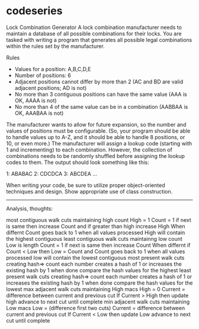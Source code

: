 codeseries
==========
Lock Combination Generator
A lock combination manufacturer needs to maintain a database of all
possible combinations for their locks. You are tasked with writing a
program that generates all possible legal combinations within the rules
set by the manufacturer.

Rules
- Values for a position: A,B,C,D,E
- Number of positions: 6
- Adjacent positions cannot differ by more than 2 (AC and BD are
valid adjacent positions; AD is not)
- No more than 3 contiguous positions can have the same value (AAA is
OK, AAAA is not)
- No more than 4 of the same value can be in a combination (AABBAA is
OK, AAABAA is not)

The manufacturer wants to allow for future expansion, so the number and
values of positions must be configurable. (So, your program should be
able to handle values up to A-Z, and it should be able to handle 8
positions, or 10, or even more.) The manufacturer will assign a lookup
code (starting with 1 and incrementing) to each combination. However,
the collection of combinations needs to be randomly shuffled before
assigning the lookup codes to them. The output should look something
like this:

1: ABABAC
2: CDCDCA
3: ABCDEA
...

When writing your code, be sure to utilize proper object-oriented
techniques and design. Show appropriate use of class construction.

------
Analysis, thoughts:

most contiguous
	walk cuts maintaining high count
	High = 1
	Count = 1
	if next is same then increase Count and if greater than high increase High
	When differnt Count goes back to 1
	when all values processed High will contain the highest contiguous
least contiguous
	walk cuts maintainng low count
	Low is length
	Count = 1 
	if next is same then increase Count 
	When differnt if Count < Low then Low = Count and Count goes back to 1
	when all values processed low will contain the lowest contiguous
most present
	walk cuts creating hash=> count
	each number creates a hash of 1 or increases the existing hash by 1
	when done compare the hash values for the highest 
least present
	walk cuts creating hash=> count
	each number creates a hash of 1 or increases the existing hash by 1
	when done compare the hash values for the lowest 
max adjacent
	walk cuts maintaining High macs
	High = 0 
	Current = difference between current and previous cut
	If Current > High then update high
	advance to next cut until complete
min adjacent
	walk cuts maintaining Low macs
	Low = (difference first two cuts) 
	Current = difference between current and previous cut
	If Current < Low then update Low
	advance to next cut until complete

